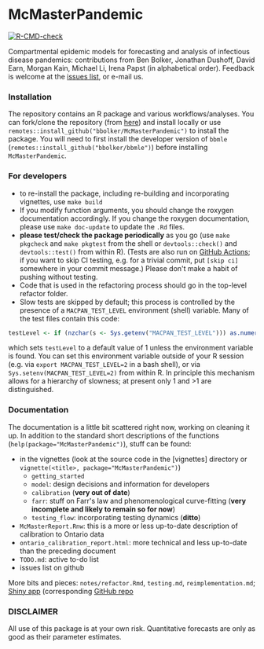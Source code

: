 # McMasterPandemic

<!-- badges: start -->
[![R-CMD-check](https://github.com/bbolker/McMasterPandemic/workflows/R-CMD-check/badge.svg)](https://github.com/bbolker/McMasterPandemic/actions)
<!-- badges: end -->

Compartmental epidemic models for forecasting and analysis of infectious disease pandemics: contributions from Ben Bolker, Jonathan Dushoff, David Earn, Morgan Kain, Michael Li, Irena Papst (in alphabetical order). Feedback is welcome at the [issues list](https://github.com/bbolker/McMasterPandemic/issues), or e-mail us.

### Installation

The repository contains an R package and various workflows/analyses. You can fork/clone the repository (from [here](https://github.com/bbolker/McMasterPandemic)) and install locally or use `remotes::install_github("bbolker/McMasterPandemic")` to install the package. You will need to first install the developer version of `bbmle` (`remotes::install_github("bbolker/bbmle")`) before installing `McMasterPandemic`.

### For developers

* to re-install the package, including re-building and incorporating vignettes, use `make build`
* If you modify function arguments, you should change the roxygen documentation accordingly. If you change the roxygen documentation, please use `make doc-update` to update the `.Rd` files.
* **please test/check the package periodically** as you go (use `make pkgcheck` and `make pkgtest` from the shell or `devtools::check()` and `devtools::test()` from within R). (Tests are also run on [GitHub Actions](https://github.com/bbolker/McMasterPandemic/actions); if you want to skip CI testing, e.g. for a trivial commit, put `[skip ci]` somewhere in your commit message.) Please don't make a habit of pushing without testing.
* Code that is used in the refactoring process should go in the top-level refactor folder. 
* Slow tests are skipped by default; this process is controlled by the presence of a `MACPAN_TEST_LEVEL` environment (shell) variable. Many of the test files contain this code:
```r
testLevel <- if (nzchar(s <- Sys.getenv("MACPAN_TEST_LEVEL"))) as.numeric(s) else 1
```
which sets `testLevel` to a default value of 1 unless the environment variable is found. You can set this environment variable outside of your R session (e.g. via `export MACPAN_TEST_LEVEL=2` in  a bash shell), or via `Sys.setenv(MACPAN_TEST_LEVEL=2)` from within R. In principle this mechanism allows for a hierarchy of slowness; at present only 1 and >1 are distinguished.

### Documentation 

The documentation is a little bit scattered right now, working on cleaning it up. In addition to the standard short descriptions of the functions (`help(package="McMasterPandemic")`), stuff can be found: 

* in the vignettes (look at the source code in the [vignettes] directory or `vignette(<title>, package="McMasterPandemic")`)
    * `getting_started`
	* `model`: design decisions and information for developers
	* `calibration` (**very out of date**)
	* `farr`: stuff on Farr's law and phenomenological curve-fitting (**very incomplete and likely to remain so for now**)
	* `testing_flow`: incorporating testing dynamics (**ditto**)
* `McMasterReport.Rnw`: this is a more or less up-to-date description of calibration to Ontario data
* `ontario_calibration_report.html`: more technical and less up-to-date than the preceding document
* `TODO.md`: active to-do list
* issues list on github

More bits and pieces: `notes/refactor.Rmd`, `testing.md`, `reimplementation.md`; [Shiny app](https://mcmasterpandemic.shinyapps.io/mcmasterpandemicshiny/) (corresponding [GitHub repo]()



### DISCLAIMER

All use of this package is at your own risk. Quantitative forecasts are only as good as their parameter estimates.

